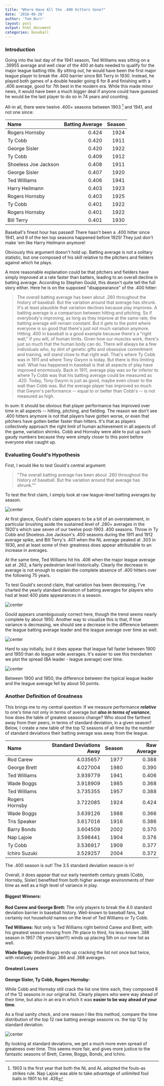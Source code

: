 ```yaml
---
title: "Where Have All the .400 Hitters Gone?"
date: '2016-06-26'
author: 'Tom Burr'
layout: post
output: html_document
categories: baseball
---
```




### Introduction

Going into the last day of the 1941 season, Ted Williams was sitting on a .39955 average and well clear of the 400 at-bats needed to qualify for the major league batting title. By sitting out, he would have been the first major league player to break the .400 barrier since Bill Terry in 1930. Instead, he played both games of a double header going 6 for 8 and finishing with a .406 average, good for  7th best in the modern era. While this made minor news, it would have been a much bigger deal if anyone could have guessed he would be the last player to do so in 74 years and counting.

All-in all, there were twelve .400+ seasons between 1903 [^1] and 1941, and not one since: 



|Name                   | Batting Average| Season|
|:----------------------|---------------:|------:|
|Rogers   Hornsby       |           0.424|   1924|
|Ty   Cobb              |           0.420|   1911|
|George   Sisler        |           0.420|   1922|
|Ty   Cobb              |           0.409|   1912|
|Shoeless Joe   Jackson |           0.408|   1911|
|George   Sisler        |           0.407|   1920|
|Ted   Williams         |           0.406|   1941|
|Harry   Heilmann       |           0.403|   1923|
|Rogers   Hornsby       |           0.403|   1925|
|Ty   Cobb              |           0.401|   1922|
|Rogers   Hornsby       |           0.401|   1922|
|Bill   Terry           |           0.401|   1930|

Baseball's finest hour has passed! There hasn't been a .400 hitter since 1941, and 9 of the ten top seasons happened before 1925! They just don't make 'em like Harry Heilmann anymore!

Obviously this argument doesn't hold up. Batting average is not a solitary statistic, but one composed of his skill relative to the pitchers and fielders against which he plays. 

A more reasonable explanation could be that pitchers and fielders have simply improved at a rate faster than batters, leading to an overall decline in batting average. According to Stephen Gould, this doesn't quite tell the full story either. Here he is on the supposed "disappearance" of the .400 hitter:


> The overall batting average has been about .260 throughout the history of baseball. But the variation around that average has shrunk. It's at least plausible that variation declines because play improves. A batting average is a comparison between hitting and pitching. So if everybody's improving, as long as they improve at the same rate, the batting average will remain constant. But it gets to the point where everyone is so good that there's just not much variation anymore. Hitting .400 in baseball is a good example because there's a "right wall," if you will, of human limits. Given how our muscles work, there's just so much that the human body can do. There will always be a few individuals who, by dint of genetic gifts and obsessive commitment and training, will stand close to that right wall. That's where Ty Cobb was in 1911 and where Tony Gwynn is today. But there is this limiting wall. What has happened in baseball is that all aspects of play have improved enormously. Back in 1911, average play was so far inferior to where Ty Cobb was that his batting average could be measured as .420. Today, Tony Gwynn is just as good, maybe even closer to the wall than Cobb was. But the average player has improved so much that Gwynn's performance -- equal to or better than Cobb's -- is not measured as high.

In sum: It should be obvious that player performance has improved over time in all aspects -- hitting, pitching, and fielding. The reason we don't see .400 hitters anymore is not that players have gotten worse, or even that pitchers have gotten better faster than hitters. It's that as players collectively approach the right limit of human achievement in all aspects of the game, variation shrinks. Cobb and Hornsby were able to put up such gaudy numbers because they were simply closer to this point before everyone else caught up.

### Evaluating Gould's Hypothesis

First, I would like to test Gould's central argument:

> "The overall batting average has been about .260 throughout the history of baseball. But the variation around that average has shrunk.""

To test the first claim, I simply look at raw league-level batting averages by season.


![center](/figs/2016-06-25--Greatest_Seasons/unnamed-chunk-3-1.png) 

At first glance, Gould's claim appears to be a bit of an overstatement, in particular brushing aside the sustained level of .280+ averages in the 1920's which saw seven of our twelve post-1903 .400 seasons. Throw in Ty Cobb and Shoeless Joe Jackson's .400 seasons during the 1911 and 1912 average spike, and Bill Terry's .401 when the NL average peaked at .303 in 1930, and at least some of their greatness does appear attributable to an increase in averages. 

At the same time, Ted Williams hit his .406 when the major league average sat at .262, a fairly pedestrian level historically. Clearly the decrease in average is not enough to explain the complete absence of .400 hitters over the following 75 years.

To test Gould's second claim, that variation has been decreasing, I've charted the yearly standard deviation of batting averages for players who had at least 400 plate appearances in a season.


![center](/figs/2016-06-25--Greatest_Seasons/unnamed-chunk-4-1.png) 

Gould appears unambiguously correct here, though the trend seems nearly complete by about 1950. Another way to visualize this is that, if true variance is decreasing, we should see a decrease in the difference between the league batting average leader and the league average over time as well.






![center](/figs/2016-06-25--Greatest_Seasons/unnamed-chunk-6-1.png) 

Hard to say initially, but it does appear that league fall faster between 1900 and 1950 than do  league wide averages. It's easier to see this trendwhen we plot the spread (BA leader - league average) over time.

![center](/figs/2016-06-25--Greatest_Seasons/unnamed-chunk-7-1.png) 

Between 1900 and 1950, the difference between the typical league leader and the league average fell by about 50 points.

### Another Definition of Greatness

This brings me to my central question: If we measure performance ***relative*** to one's time not only in terms of average but ***also in terms of variance***, how does the table of greatest seasons change? Who stood the farthest away from their peers, in terms of standard deviation, in a given season? Below, I create a new table of the top 12 seasons of all time by the number of standard deviations their batting average was away from the league.



|Name           | Standard Deviations Away| Season| Raw Average|
|:--------------|------------------------:|------:|-----------:|
|Rod Carew      |                 4.035657|   1977|       0.388|
|George Brett   |                 4.027004|   1980|       0.390|
|Ted Williams   |                 3.939779|   1941|       0.406|
|Wade Boggs     |                 3.918909|   1985|       0.368|
|Ted Williams   |                 3.735355|   1957|       0.388|
|Rogers Hornsby |                 3.722085|   1924|       0.424|
|Wade Boggs     |                 3.639126|   1988|       0.366|
|Tris Speaker   |                 3.617016|   1916|       0.386|
|Barry Bonds    |                 3.604509|   2002|       0.370|
|Nap Lajoie     |                 3.598441|   1904|       0.376|
|Ty Cobb        |                 3.536917|   1909|       0.377|
|Ichiro Suzuki  |                 3.529257|   2004|       0.372|

The .400 season is out! The 3.5 standard deviation season is in!

Overall, it does appear that our early twentieth century greats (Cobb, Hornsby, Sisler) benefited from both higher average environments of their time as well as a high level of variance in play.

#### Biggest Winners:

**Rod Carew and George Brett:** The only players to break the 4.0 standard deviation barrier in baseball history. Well-known to baseball fans, but certainly not household names on the level of Ted Williams or Ty Cobb.
    
**Ted Williams:** Not only is Ted Williams right behind Carew and Brett, with his greatest season moving from 7th place to third, his less-known .388 season in 1957 (16 years later!!!) winds up placing 5th on our new list as well.

**Wade Boggs:** Wade Boggs ends up cracking the list not once but twice, with relatively pedestrian .366 and .368 averages. 
    
#### Greatest Losers 

**George Sisler, Ty Cobb, Rogers Hornsby:**

While Cobb and Hornsby still crack the list one time each, they composed 8 of the 12 seasons in our original list. Clearly players who were way ahead of their time, but also in an era in which it was **easier to be way ahead of your time**. 

As a final sanity check,  and one reason I like this method, compare the time distribution of the top 12 raw batting average seasons vs. the top 12 by standard deviation.


![center](/figs/2016-06-25--Greatest_Seasons/unnamed-chunk-9-1.png) 

By looking at standard deviations, we get a much more even spread of greatness over time. This seems more fair, and gives more justice to the fantastic seasons of Brett, Carew, Boggs, Bonds, and Ichiro. 

[^1]: 1903 is the first year that both the NL and AL adopted the fouls-as strikes rule. Nap Lajoie was able to take advantage of unlimited foul balls in 1901 to hit .426
